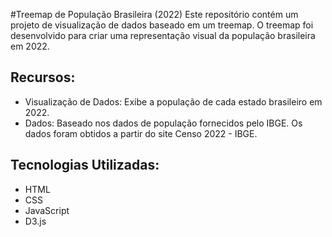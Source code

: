 #Treemap de População Brasileira (2022)
Este repositório contém um projeto de visualização de dados baseado em um treemap. O treemap foi desenvolvido para criar uma representação visual da população brasileira em 2022.

## Recursos:
- Visualização de Dados: Exibe a população de cada estado brasileiro em 2022.
- Dados: Baseado nos dados de população fornecidos pelo IBGE. Os dados foram obtidos a partir do site Censo 2022 - IBGE.

## Tecnologias Utilizadas:
 - HTML
 - CSS
 - JavaScript
 - D3.js
